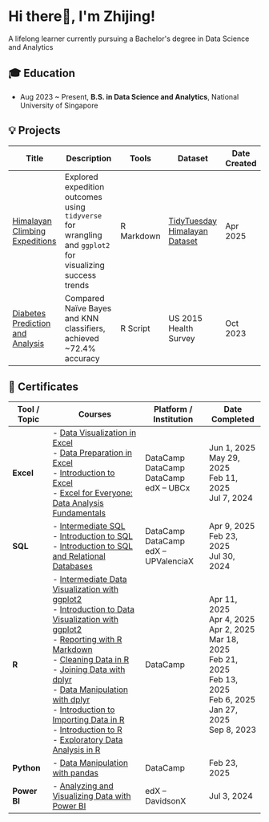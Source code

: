 # Hi there👋, I'm Zhijing!  
A lifelong learner currently pursuing a Bachelor's degree in Data Science and Analytics
## 🎓 Education
- Aug 2023 ~ Present, **B.S. in Data Science and Analytics**, National University of Singapore 
  
## 💡 Projects

| Title                                | Description                                                                                         | Tools                                                                                 | Dataset                                                                                          | Date Created |
|-------------------------------------|-----------------------------------------------------------------------------------------------------|--------------------------------------------------------------------------------------------------|--------------------------------------------------------------------------------------------------|----------------|
| [Himalayan Climbing Expeditions](https://github.com/zhijing31/Himalayan-Climbing-Expeditions)      | Explored expedition outcomes using `tidyverse` for wrangling and `ggplot2` for visualizing success trends | R Markdown                                                                                      | [TidyTuesday Himalayan Dataset](https://github.com/rfordatascience/tidytuesday/tree/main/data/2025/2025-01-21) | Apr 2025       |
| [Diabetes Prediction and Analysis](https://github.com/zhijing31/Diabetes-Statistical-Report)  | Compared Naïve Bayes and KNN classifiers, achieved ~72.4% accuracy                                  | R Script                                                                                         | US 2015 Health Survey                                                                             | Oct 2023       |


## 📜 Certificates

| Tool / Topic    | Courses                                                                                                           | Platform / Institution                         | Date Completed       |
|------------------|--------------------------------------------------------------------------------------------------------------------|------------------------------------------------|----------------------|
| **Excel**        | - [Data Visualization in Excel](https://www.datacamp.com/completed/statement-of-accomplishment/course/5e91d4ba72586ef74e63ff6f6b1e84ae11d43155) <br> - [Data Preparation in Excel](https://www.datacamp.com/completed/statement-of-accomplishment/course/6bdd0d4db0011c887abee52f220c8e3f44553b08) <br> - [Introduction to Excel](https://www.datacamp.com/completed/statement-of-accomplishment/course/69f30c5b586304f610a3f1998ae19e5e31200007)  <br> - [Excel for Everyone: Data Analysis Fundamentals](https://courses.edx.org/certificates/f3bacd037cf242f5b9b84903584b5796) | DataCamp <br> DataCamp <br> DataCamp <br> edX – UBCx         | Jun 1, 2025 <br> May 29, 2025 <br> Feb 11, 2025 <br> Jul 7, 2024 |
| **SQL**          | - [Intermediate SQL](https://www.datacamp.com/completed/statement-of-accomplishment/course/f459d7a85baf236e2b79078360ba0abc0dc08d10) <br> - [Introduction to SQL](https://www.datacamp.com/completed/statement-of-accomplishment/course/0de0cb10fac48079bf9466a6797f7d6220b16b3e) <br> - [Introduction to SQL and Relational Databases](https://courses.edx.org/certificates/217ee93123f940e3929778e7f137b4ba) | DataCamp <br> DataCamp <br> edX – UPValenciaX | Apr 9, 2025 <br> Feb 23, 2025 <br> Jul 30, 2024 |
| **R**            | - [Intermediate Data Visualization with ggplot2](https://www.datacamp.com/completed/statement-of-accomplishment/course/2e5f3800ec5219d24aa31c725d8d66c5c49ef40a) <br> - [Introduction to Data Visualization with ggplot2](https://www.datacamp.com/completed/statement-of-accomplishment/course/ab545ef4eb6b3e2b982e975b86605a71491a53ac) <br> - [Reporting with R Markdown](https://www.datacamp.com/completed/statement-of-accomplishment/course/7c322f37186b347607b18bec546b29c98d021b9a) <br> - [Cleaning Data in R](https://www.datacamp.com/completed/statement-of-accomplishment/course/f189aa76a67e2172ba1fd52d1dc5af098ffc2156) <br> - [Joining Data with dplyr](https://www.datacamp.com/completed/statement-of-accomplishment/course/93e301284c9f2f46facebb6f3164f1c323d44e14) <br> - [Data Manipulation with dplyr](https://www.datacamp.com/completed/statement-of-accomplishment/course/a6fa214ae2f3fd723e863f49505c13f82be104f6) <br> - [Introduction to Importing Data in R](https://www.datacamp.com/completed/statement-of-accomplishment/course/b517fa526808557a6a71d404751cf3ed3dc3fbde) <br> - [Introduction to R](https://www.datacamp.com/completed/statement-of-accomplishment/course/1e3ec380645770ce2543210a9da99b543bc6a5ad) <br> - [Exploratory Data Analysis in R](https://www.datacamp.com/completed/statement-of-accomplishment/course/55e5ab25a814ea65a3fc68b4c6ae9934c20c7b9a) | DataCamp | Apr 11, 2025 <br> Apr 4, 2025 <br> Apr 2, 2025 <br> Mar 18, 2025 <br> Feb 21, 2025 <br> Feb 13, 2025 <br> Feb 6, 2025 <br> Jan 27, 2025 <br> Sep 8, 2023 |
| **Python**       | - [Data Manipulation with pandas](https://www.datacamp.com/completed/statement-of-accomplishment/course/5f757b94737f4e70636981526d0d81fb18ac8e71) | DataCamp | Feb 23, 2025 |
| **Power BI**     | - [Analyzing and Visualizing Data with Power BI](https://courses.edx.org/certificates/a6dc74bae2a34d8eaa0d0c99be4b0b7a) | edX – DavidsonX                                | Jul 3, 2024          |



